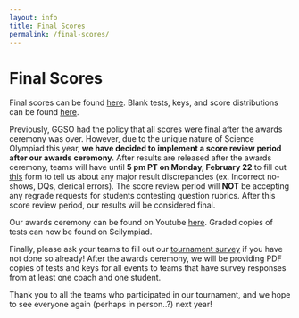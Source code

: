 ```yaml
---
layout: info
title: Final Scores
permalink: /final-scores/
---
```


# Final Scores

Final scores can be found <a target="_blank" href="{{ '/scoresheet21' | prepend: site.baseurl }}"> here</a>. Blank tests, keys, and score distributions can be found <a target="_blank" href="https://drive.google.com/drive/folders/14inBI0VlhCqHEKUmLUQ6yHXLX1A15OC6?usp=sharing"> here</a>.

Previously, GGSO had the policy that all scores were final after the awards ceremony was over. However, due to the unique nature of Science Olympiad this year, <b>we have decided to implement a score review period after our awards ceremony</b>. After results are released after the awards ceremony, teams will have until <b>5 pm PT on Monday, February 22</b> to fill out <a target="_blank" href="https://docs.google.com/forms/d/e/1FAIpQLSfhfsXtF42fEbD3K8gOhaoQWXXQffd9qf8pcfdnEUfHVY9ghQ/viewform">this</a> form to tell us about any major result discrepancies (ex. Incorrect no-shows, DQs, clerical errors). The score review period will <b>NOT</b> be accepting any regrade requests for students contesting question rubrics. After this score review period, our results will be considered final.

Our awards ceremony can be found on Youtube [here](https://youtu.be/gxqpG2aL6c0). Graded copies of tests can now be found on Scilympiad. 

Finally, please ask your teams to fill out our <a target="_blank" href="https://forms.gle/3UqeRXAv8WQ9y2DB6">tournament survey</a> if you have not done so already! After the awards ceremony, we will be providing PDF copies of tests and keys for all events to teams that have survey responses from at least one coach and one student. 

Thank you to all the teams who participated in our tournament, and we hope to see everyone again (perhaps in person..?) next year!

